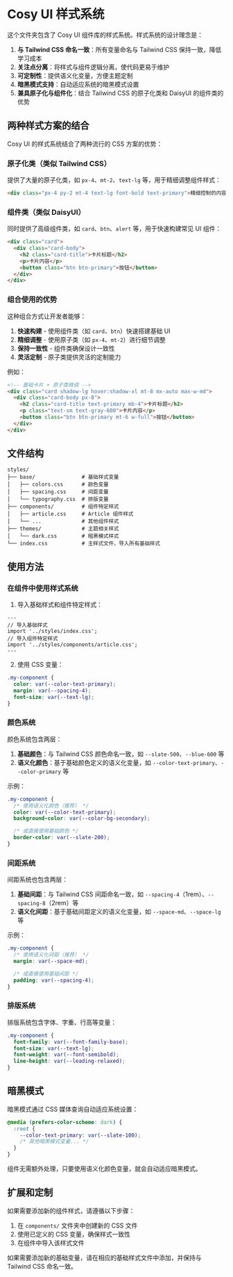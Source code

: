 # Cosy UI 样式系统

这个文件夹包含了 Cosy UI 组件库的样式系统。样式系统的设计理念是：

1. **与 Tailwind CSS 命名一致**：所有变量命名与 Tailwind CSS 保持一致，降低学习成本
2. **关注点分离**：将样式与组件逻辑分离，使代码更易于维护
3. **可定制性**：提供语义化变量，方便主题定制
4. **暗黑模式支持**：自动适应系统的暗黑模式设置
5. **兼具原子化与组件化**：结合 Tailwind CSS 的原子化类和 DaisyUI 的组件类的优势

## 两种样式方案的结合

Cosy UI 的样式系统结合了两种流行的 CSS 方案的优势：

### 原子化类（类似 Tailwind CSS）

提供了大量的原子化类，如 `px-4`、`mt-2`、`text-lg` 等，用于精细调整组件样式：

```html
<div class="px-4 py-2 mt-4 text-lg font-bold text-primary">精细控制的内容</div>
```

### 组件类（类似 DaisyUI）

同时提供了高级组件类，如 `card`、`btn`、`alert` 等，用于快速构建常见 UI 组件：

```html
<div class="card">
  <div class="card-body">
    <h2 class="card-title">卡片标题</h2>
    <p>卡片内容</p>
    <button class="btn btn-primary">按钮</button>
  </div>
</div>
```

### 组合使用的优势

这种组合方式让开发者能够：

1. **快速构建** - 使用组件类（如 `card`、`btn`）快速搭建基础 UI
2. **精细调整** - 使用原子类（如 `px-4`、`mt-2`）进行细节调整
3. **保持一致性** - 组件类确保设计一致性
4. **灵活定制** - 原子类提供灵活的定制能力

例如：

```html
<!-- 基础卡片 + 原子类微调 -->
<div class="card shadow-lg hover:shadow-xl mt-8 mx-auto max-w-md">
  <div class="card-body px-8">
    <h2 class="card-title text-primary mb-4">卡片标题</h2>
    <p class="text-sm text-gray-600">卡片内容</p>
    <button class="btn btn-primary mt-6 w-full">按钮</button>
  </div>
</div>
```

## 文件结构

```
styles/
├── base/               # 基础样式变量
│   ├── colors.css      # 颜色变量
│   ├── spacing.css     # 间距变量
│   └── typography.css  # 排版变量
├── components/         # 组件特定样式
│   ├── article.css     # Article 组件样式
│   └── ...             # 其他组件样式
├── themes/             # 主题相关样式
│   └── dark.css        # 暗黑模式样式
└── index.css           # 主样式文件，导入所有基础样式
```

## 使用方法

### 在组件中使用样式系统

1. 导入基础样式和组件特定样式：

```astro
---
// 导入基础样式
import '../styles/index.css';
// 导入组件特定样式
import '../styles/components/article.css';
---
```

2. 使用 CSS 变量：

```css
.my-component {
  color: var(--color-text-primary);
  margin: var(--spacing-4);
  font-size: var(--text-lg);
}
```

### 颜色系统

颜色系统包含两层：

1. **基础颜色**：与 Tailwind CSS 颜色命名一致，如 `--slate-500`、`--blue-600` 等
2. **语义化颜色**：基于基础颜色定义的语义化变量，如 `--color-text-primary`、`--color-primary` 等

示例：

```css
.my-component {
  /* 使用语义化颜色（推荐） */
  color: var(--color-text-primary);
  background-color: var(--color-bg-secondary);

  /* 或直接使用基础颜色 */
  border-color: var(--slate-200);
}
```

### 间距系统

间距系统也包含两层：

1. **基础间距**：与 Tailwind CSS 间距命名一致，如 `--spacing-4`（1rem）、`--spacing-8`（2rem）等
2. **语义化间距**：基于基础间距定义的语义化变量，如 `--space-md`、`--space-lg` 等

示例：

```css
.my-component {
  /* 使用语义化间距（推荐） */
  margin: var(--space-md);

  /* 或直接使用基础间距 */
  padding: var(--spacing-4);
}
```

### 排版系统

排版系统包含字体、字重、行高等变量：

```css
.my-component {
  font-family: var(--font-family-base);
  font-size: var(--text-lg);
  font-weight: var(--font-semibold);
  line-height: var(--leading-relaxed);
}
```

## 暗黑模式

暗黑模式通过 CSS 媒体查询自动适应系统设置：

```css
@media (prefers-color-scheme: dark) {
  :root {
    --color-text-primary: var(--slate-100);
    /* 其他暗黑模式变量... */
  }
}
```

组件无需额外处理，只要使用语义化颜色变量，就会自动适应暗黑模式。

## 扩展和定制

如果需要添加新的组件样式，请遵循以下步骤：

1. 在 `components/` 文件夹中创建新的 CSS 文件
2. 使用已定义的 CSS 变量，确保样式一致性
3. 在组件中导入该样式文件

如果需要添加新的基础变量，请在相应的基础样式文件中添加，并保持与 Tailwind CSS 命名一致。
